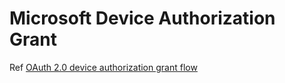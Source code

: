 # Microsoft Device Authorization Grant

Ref [OAuth 2.0 device authorization grant flow](https://docs.microsoft.com/en-us/azure/active-directory/develop/v2-oauth2-device-code)
